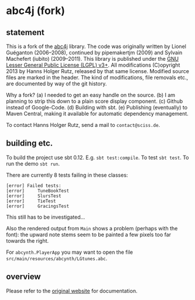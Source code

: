# abc4j (fork)

## statement

This is a fork of the [abc4j](https://code.google.com/p/abc4j/) library. The code was originally written by Lionel Guéganton (2006–2008), continued by pipemakertjm (2009) and Sylvain Machefert (iubito) (2009–2011). This library is published under the [GNU Lesser General Public License (LGPL) v3+](https://raw.github.com/Sciss/abc4j/master/LICENSE). All modifications (C)opyright 2013 by Hanns Holger Rutz, released by that same license. Modified source files are marked in the header. The kind of modifications, file removals etc., are documented by way of the git history.

Why a fork? (a) I needed to get an easy handle on the source. (b) I am planning to strip this down to a plain score display component. (c) Github instead of Google-Code. (d) Building with sbt. (e) Publishing (eventually) to Maven Central, making it available for automatic dependency management.

To contact Hanns Holger Rutz, send a mail to `contact@sciss.de`.

## building etc.

To build the project use sbt 0.12. E.g. `sbt test:compile`. To test `sbt test`. To run the demo `sbt run`.

There are currently 8 tests failing in these classes:

    [error] Failed tests:
    [error] 	TuneBookTest
    [error] 	SlursTest
    [error] 	TieTest
    [error] 	GracingsTest

This still has to be investigated...

Also the rendered output from `Main` shows a problem (perhaps with the font): the upward note stems seem to be painted a few pixels too far towards the right.

For `abcynth.PlayerApp` you may want to open the file `src/main/resources/abcynth/LGtunes.abc`.

## overview

Please refer to the [original website](https://code.google.com/p/abc4j/) for documentation.
